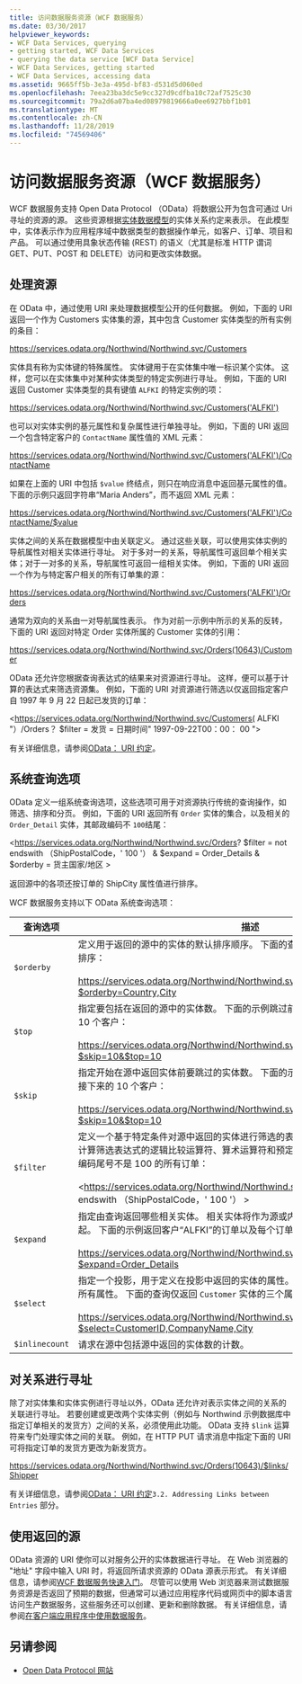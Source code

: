 ```yaml
---
title: 访问数据服务资源（WCF 数据服务）
ms.date: 03/30/2017
helpviewer_keywords:
- WCF Data Services, querying
- getting started, WCF Data Services
- querying the data service [WCF Data Service]
- WCF Data Services, getting started
- WCF Data Services, accessing data
ms.assetid: 9665ff5b-3e3a-495d-bf83-d531d5d060ed
ms.openlocfilehash: 7eea23ba3dc5e9cc327d9cdfba10c72af7525c30
ms.sourcegitcommit: 79a2d6a07ba4ed08979819666a0ee6927bbf1b01
ms.translationtype: MT
ms.contentlocale: zh-CN
ms.lasthandoff: 11/28/2019
ms.locfileid: "74569406"
---
```

# <a name="accessing-data-service-resources-wcf-data-services"></a>访问数据服务资源（WCF 数据服务）
WCF 数据服务支持 Open Data Protocol （OData）将数据公开为包含可通过 Uri 寻址的资源的源。 这些资源根据[实体数据模型](../adonet/entity-data-model.md)的实体关系约定来表示。 在此模型中，实体表示作为应用程序域中数据类型的数据操作单元，如客户、订单、项目和产品。 可以通过使用具象状态传输 (REST) 的语义（尤其是标准 HTTP 谓词 GET、PUT、POST 和 DELETE）访问和更改实体数据。  
  
## <a name="addressing-resources"></a>处理资源  
 在 OData 中，通过使用 URI 来处理数据模型公开的任何数据。 例如，下面的 URI 返回一个作为 Customers 实体集的源，其中包含 Customer 实体类型的所有实例的条目：  
  
<https://services.odata.org/Northwind/Northwind.svc/Customers>
  
 实体具有称为实体键的特殊属性。 实体键用于在实体集中唯一标识某个实体。 这样，您可以在实体集中对某种实体类型的特定实例进行寻址。 例如，下面的 URI 返回 Customer 实体类型的具有键值 `ALFKI` 的特定实例的项：  
  
<https://services.odata.org/Northwind/Northwind.svc/Customers('ALFKI')>
  
 也可以对实体实例的基元属性和复杂属性进行单独寻址。 例如，下面的 URI 返回一个包含特定客户的 `ContactName` 属性值的 XML 元素：  
  
<https://services.odata.org/Northwind/Northwind.svc/Customers('ALFKI')/ContactName>
  
 如果在上面的 URI 中包括 `$value` 终结点，则只在响应消息中返回基元属性的值。 下面的示例只返回字符串“Maria Anders”，而不返回 XML 元素：  
  
<https://services.odata.org/Northwind/Northwind.svc/Customers('ALFKI')/ContactName/$value>
  
 实体之间的关系在数据模型中由关联定义。 通过这些关联，可以使用实体实例的导航属性对相关实体进行寻址。 对于多对一的关系，导航属性可返回单个相关实体；对于一对多的关系，导航属性可返回一组相关实体。 例如，下面的 URI 返回一个作为与特定客户相关的所有订单集的源：  
  
<https://services.odata.org/Northwind/Northwind.svc/Customers('ALFKI')/Orders>
  
 通常为双向的关系由一对导航属性表示。 作为对前一示例中所示的关系的反转，下面的 URI 返回对特定 Order 实体所属的 Customer 实体的引用：  
  
<https://services.odata.org/Northwind/Northwind.svc/Orders(10643)/Customer>
  
 OData 还允许您根据查询表达式的结果来对资源进行寻址。 这样，便可以基于计算的表达式来筛选资源集。 例如，下面的 URI 对资源进行筛选以仅返回指定客户自 1997 年 9 月 22 日起已发货的订单：  
  
<https://services.odata.org/Northwind/Northwind.svc/Customers( ALFKI "）/Orders？ $filter = 发货 = 日期时间" 1997-09-22T00：00： 00 ">
  
 有关详细信息，请参阅[OData： URI 约定](https://www.odata.org/documentation/odata-version-2-0/uri-conventions/)。
  
## <a name="system-query-options"></a>系统查询选项  
 OData 定义一组系统查询选项，这些选项可用于对资源执行传统的查询操作，如筛选、排序和分页。 例如，下面的 URI 返回所有 `Order` 实体的集合，以及相关的 `Order_Detail` 实体，其邮政编码不 `100`结尾：  
  
<https://services.odata.org/Northwind/Northwind.svc/Orders? $filter = not endswith （ShipPostalCode，' 100 '） & $expand = Order_Details & $orderby = 货主国家/地区 >
  
 返回源中的各项还按订单的 ShipCity 属性值进行排序。  
  
 WCF 数据服务支持以下 OData 系统查询选项：  
  
|查询选项|描述|  
|------------------|-----------------|  
|`$orderby`|定义用于返回的源中的实体的默认排序顺序。 下面的查询按市/县对返回的客户源进行排序：<br /><br /> <https://services.odata.org/Northwind/Northwind.svc/Customers?$orderby=Country,City>|  
|`$top`|指定要包括在返回的源中的实体数。 下面的示例跳过前 10 个客户，然后返回接下来的 10 个客户：<br /><br /> <https://services.odata.org/Northwind/Northwind.svc/Customers?$skip=10&$top=10>|  
|`$skip`|指定开始在源中返回实体前要跳过的实体数。 下面的示例跳过前 10 个客户，然后返回接下来的 10 个客户：<br /><br /> <https://services.odata.org/Northwind/Northwind.svc/Customers?$skip=10&$top=10>|  
|`$filter`|定义一个基于特定条件对源中返回的实体进行筛选的表达式。 此查询选项支持一组用于计算筛选表达式的逻辑比较运算符、算术运算符和预定义查询函数。 下面示例返回邮政编码尾号不是 100 的所有订单：<br /><br /> <https://services.odata.org/Northwind/Northwind.svc/Orders? $filter = not endswith （ShipPostalCode，' 100 '） >|  
|`$expand`|指定由查询返回哪些相关实体。 相关实体将作为源或内联项与查询返回的实体包含在一起。 下面的示例返回客户“ALFKI”的订单以及每个订单的项目详细信息：<br /><br /> <https://services.odata.org/Northwind/Northwind.svc/Customers('ALFKI')/Orders?$expand=Order_Details>|  
|`$select`|指定一个投影，用于定义在投影中返回的实体的属性。 默认情况下，在源中返回实体的所有属性。 下面的查询仅返回 `Customer` 实体的三个属性：<br /><br /> <https://services.odata.org/Northwind/Northwind.svc/Customers?$select=CustomerID,CompanyName,City>|  
|`$inlinecount`|请求在源中包括源中返回的实体数的计数。|  
  
## <a name="addressing-relationships"></a>对关系进行寻址  
 除了对实体集和实体实例进行寻址以外，OData 还允许对表示实体之间的关系的关联进行寻址。 若要创建或更改两个实体实例（例如与 Northwind 示例数据库中指定订单相关的发货方）之间的关系，必须使用此功能。 OData 支持 `$link` 运算符来专门处理实体之间的关联。 例如，在 HTTP PUT 请求消息中指定下面的 URI 可将指定订单的发货方更改为新发货方。  
  
<https://services.odata.org/Northwind/Northwind.svc/Orders(10643)/$links/Shipper>
  
 有关详细信息，请参阅[OData： URI 约定](https://www.odata.org/documentation/odata-version-2-0/uri-conventions/)`3.2. Addressing Links between Entries` 部分。
  
## <a name="consuming-the-returned-feed"></a>使用返回的源  
 OData 资源的 URI 使你可以对服务公开的实体数据进行寻址。 在 Web 浏览器的 "地址" 字段中输入 URI 时，将返回所请求资源的 OData 源表示形式。 有关详细信息，请参阅[WCF 数据服务快速入门](quickstart-wcf-data-services.md)。 尽管可以使用 Web 浏览器来测试数据服务资源是否返回了预期的数据，但通常可以通过应用程序代码或网页中的脚本语言访问生产数据服务，这些服务还可以创建、更新和删除数据。 有关详细信息，请参阅[在客户端应用程序中使用数据服务](using-a-data-service-in-a-client-application-wcf-data-services.md)。  
  
## <a name="see-also"></a>另请参阅

- [Open Data Protocol 网站](https://www.odata.org/)
